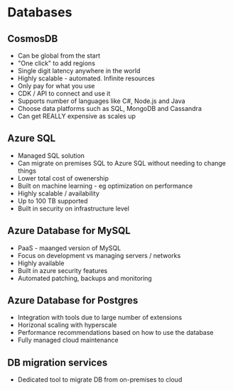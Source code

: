 # Databases

## CosmosDB
* Can be global from the start
* "One click" to add regions
* Single digit latency anywhere in the world
* Highly scalable - automated. Infinite resources
* Only pay for what you use
* CDK / API to connect and use it
* Supports number of languages like C#, Node.js and Java
* Choose data platforms such as SQL, MongoDB and Cassandra
* Can get REALLY expensive as scales up

## Azure SQL
* Managed SQL solution
* Can migrate on premises SQL to Azure SQL without needing to change things
* Lower total cost of owenership
* Built on machine learning  - eg optimization on performance
* Highly scalable / availability
* Up to 100 TB supported
* Built in security on infrastructure level

## Azure Database for MySQL
* PaaS - maanged version of MySQL
* Focus on development vs managing servers / networks
* Highly available
* Built in azure security features
* Automated patching, backups and monitoring

## Azure Database for Postgres
* Integration with tools due to large number of extensions
* Horizonal scaling with hyperscale
* Performance recommendations based on how to use the database
* Fully managed cloud maintenance

## DB migration services
* Dedicated tool to migrate DB from on-premises to cloud
